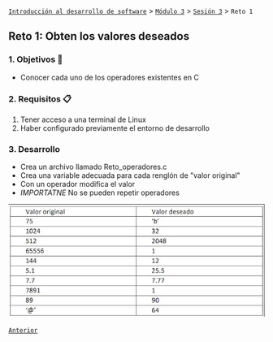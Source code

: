 [`Introducción al desarrollo de software`](../../../README.md) > [`Módulo 3`](../../README.md) > [`Sesión 3`](../README.md) > `Reto 1`

## Reto 1: Obten los valores deseados

<div style="text-align: justify;">

### 1. Objetivos :dart:

- Conocer cada uno de los operadores existentes en C

### 2. Requisitos :clipboard:

1. Tener acceso a una terminal de Linux
2. Haber configurado previamente el entorno de desarrollo

### 3. Desarrollo

- Crea un archivo llamado Reto_operadores.c
- Crea una variable adecuada para cada renglón de "valor original"
- Con un operador modifica el valor
- *IMPORTATNE* No se pueden repetir operadores

![imagen](Tabla.png)

[`Anterior`](../README.md) 
</div>